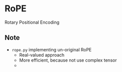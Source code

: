 # RoPE 
Rotary Positional Encoding

## Note
- `rope.py` implementing un-original RoPE
    - Real-valued approach
    - More efficient, because not use complex tensor
    - 